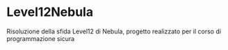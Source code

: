 # Level12Nebula
Risoluzione della sfida Level12 di Nebula, progetto realizzato per il corso di programmazione sicura
